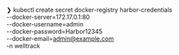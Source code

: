 ❯ kubectl create secret docker-registry harbor-credentials \
  --docker-server=172.17.0.1:80 \
  --docker-username=admin \
  --docker-password=Harbor12345 \
  --docker-email=admin@example.com \
  -n welltrack
